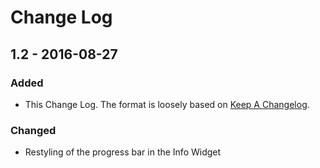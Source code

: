 # Change Log



## 1.2 - 2016-08-27

### Added
 - This Change Log. The format is loosely based on [Keep A Changelog][kacl].

### Changed
 - Restyling of the progress bar in the Info Widget



[kacl]:http://keepachangelog.com/
